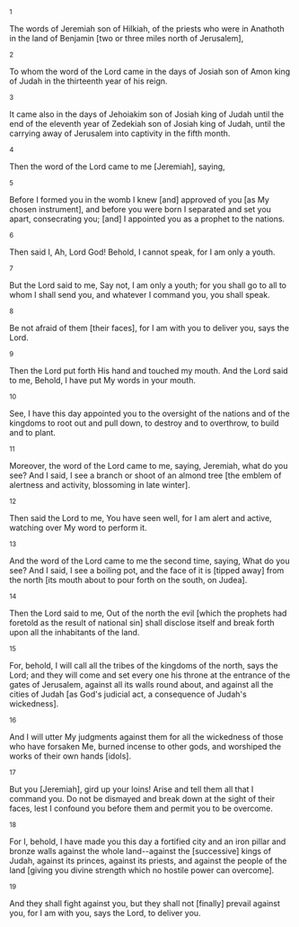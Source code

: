 <sup>1</sup> 

The words of Jeremiah son of Hilkiah, of the priests who were in Anathoth in the land of Benjamin [two or three miles north of Jerusalem], 

<sup>2</sup> 

To whom the word of the Lord came in the days of Josiah son of Amon king of Judah in the thirteenth year of his reign. 

<sup>3</sup> 

It came also in the days of Jehoiakim son of Josiah king of Judah until the end of the eleventh year of Zedekiah son of Josiah king of Judah, until the carrying away of Jerusalem into captivity in the fifth month. 

<sup>4</sup> 

Then the word of the Lord came to me [Jeremiah], saying, 

<sup>5</sup> 

Before I formed you in the womb I knew [and] approved of you [as My chosen instrument], and before you were born I separated and set you apart, consecrating you; [and] I appointed you as a prophet to the nations. 

<sup>6</sup> 

Then said I, Ah, Lord God! Behold, I cannot speak, for I am only a youth. 

<sup>7</sup> 

But the Lord said to me, Say not, I am only a youth; for you shall go to all to whom I shall send you, and whatever I command you, you shall speak. 

<sup>8</sup> 

Be not afraid of them [their faces], for I am with you to deliver you, says the Lord. 

<sup>9</sup> 

Then the Lord put forth His hand and touched my mouth. And the Lord said to me, Behold, I have put My words in your mouth. 

<sup>10</sup> 

See, I have this day appointed you to the oversight of the nations and of the kingdoms to root out and pull down, to destroy and to overthrow, to build and to plant. 

<sup>11</sup> 

Moreover, the word of the Lord came to me, saying, Jeremiah, what do you see? And I said, I see a branch or shoot of an almond tree [the emblem of alertness and activity, blossoming in late winter]. 

<sup>12</sup> 

Then said the Lord to me, You have seen well, for I am alert and active, watching over My word to perform it. 

<sup>13</sup> 

And the word of the Lord came to me the second time, saying, What do you see? And I said, I see a boiling pot, and the face of it is [tipped away] from the north [its mouth about to pour forth on the south, on Judea]. 

<sup>14</sup> 

Then the Lord said to me, Out of the north the evil [which the prophets had foretold as the result of national sin] shall disclose itself and break forth upon all the inhabitants of the land. 

<sup>15</sup> 

For, behold, I will call all the tribes of the kingdoms of the north, says the Lord; and they will come and set every one his throne at the entrance of the gates of Jerusalem, against all its walls round about, and against all the cities of Judah [as God's judicial act, a consequence of Judah's wickedness]. 

<sup>16</sup> 

And I will utter My judgments against them for all the wickedness of those who have forsaken Me, burned incense to other gods, and worshiped the works of their own hands [idols]. 

<sup>17</sup> 

But you [Jeremiah], gird up your loins! Arise and tell them all that I command you. Do not be dismayed and break down at the sight of their faces, lest I confound you before them and permit you to be overcome. 

<sup>18</sup> 

For I, behold, I have made you this day a fortified city and an iron pillar and bronze walls against the whole land--against the [successive] kings of Judah, against its princes, against its priests, and against the people of the land [giving you divine strength which no hostile power can overcome]. 

<sup>19</sup> 

And they shall fight against you, but they shall not [finally] prevail against you, for I am with you, says the Lord, to deliver you.